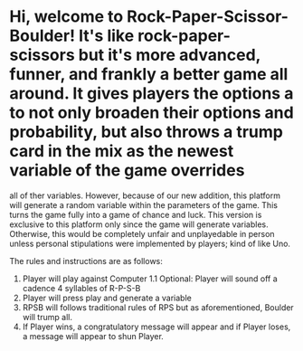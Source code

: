 # Hi, welcome to Rock-Paper-Scissor-Boulder! It's like rock-paper-scissors but it's more advanced, funner, and frankly a better game all around. It gives players the options a to not only broaden their options and probability, but also throws a trump card in the mix as the newest variable of the game overrides
all of ther variables.  However, because of our new addition, this platform will generate a random variable within the parameters of the game. This turns the game fully into a game of chance and luck. This version is exclusive to this platform only since the game will generate variables. Otherwise, this would be completely unfair and unplayedable in person unless personal stipulations were implemented by players; kind of like Uno.

The rules and instructions are as follows:

1. Player will play against Computer
1.1 Optional: Player will sound off a cadence 4 syllables of R-P-S-B
2. Player will press play and generate a variable
3. RPSB will follows traditional rules of RPS but as aforementioned, Boulder will trump all.
4. If Player wins, a congratulatory message will appear and if Player loses, a message will appear to shun Player.